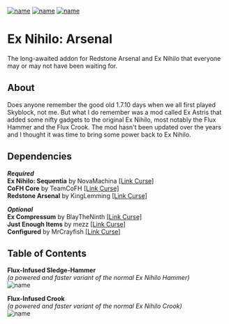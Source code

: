 [![name](https://img.shields.io/static/v1?message=%20curseforge%20page&logo=curseforge&style=for-the-badge&labelColor=cd603d&color=1e1e1e&logoColor=black&label)](https://www.curseforge.com/minecraft/mc-mods/ex-nihilo-arsenal)
[![name](https://img.shields.io/static/v1?message=%20more%20from%20TheP2WKing&logo=curseforge&style=for-the-badge&labelColor=cd603d&color=1e1e1e&logoColor=black&label)](https://www.curseforge.com/members/thep2wking_twitch/projects)
[![name](https://img.shields.io/static/v1?message=%20mantained%20yes&logo=github&style=for-the-badge&labelColor=green&color=1e1e1e&logoColor=black&label)](https://github.com/TheP2WKing/ex-nihilo-arsenal)

# Ex Nihilo: Arsenal
The long-awaited addon for Redstone Arsenal and Ex Nihilo that everyone may or may not have been waiting for.

## About
Does anyone remember the good old 1.7.10 days when we all first played Skyblock, not me. But what I do remember was a mod called Ex Astris that added some nifty gadgets to the original Ex Nihilo, most notably the Flux Hammer and the Flux Crook. The mod hasn't been updated over the years and I thought it was time to bring some power back to Ex Nihilo.

## Dependencies
***Required*** <br />
**Ex Nihilo: Sequentia** by NovaMachina [[Link Curse]](https://www.curseforge.com/minecraft/mc-mods/ex-nihilo-sequentia) <br />
**CoFH Core** by TeamCoFH [[Link Curse]](https://www.curseforge.com/minecraft/mc-mods/cofh-core) <br />
**Redstone Arsenal** by KingLemming [[Link Curse]](https://www.curseforge.com/minecraft/mc-mods/redstone-arsenal) <br />

***Optional*** <br />
**Ex Compressum** by BlayTheNinth [[Link Curse]](https://www.curseforge.com/minecraft/mc-mods/ex-compressum) <br />
**Just Enough Items** by mezz [[Link Curse]](https://www.curseforge.com/minecraft/mc-mods/jei) <br />
**Configured** by MrCrayfish [[Link Curse]](https://www.curseforge.com/minecraft/mc-mods/configured) <br />

## Table of Contents
**Flux-Infused Sledge-Hammer** <br />
*(a powered and faster variant of the normal Ex Nihilo Hammer)* <br />
![name](https://cdn.discordapp.com/attachments/808773932722683914/958797702479642644/hammer.png) <br />


**Flux-Infused Crook** <br />
*(a powered and faster variant of the normal Ex Nihilo Crook)* <br />
![name](https://cdn.discordapp.com/attachments/808773932722683914/958797702672564224/crook.png)
